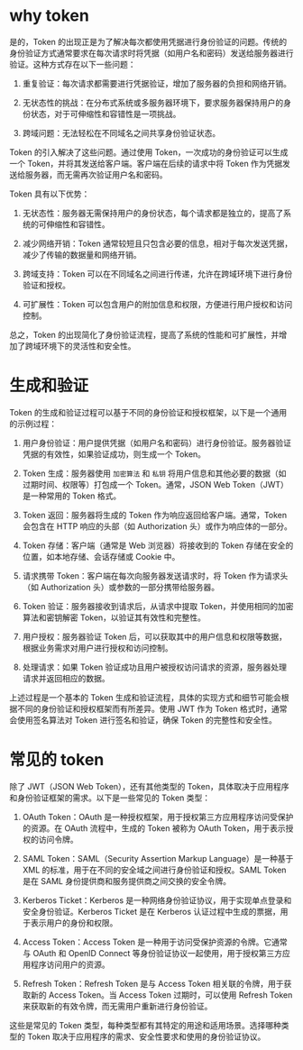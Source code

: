 # why token
是的，Token 的出现正是为了解决每次都使用凭据进行身份验证的问题。传统的身份验证方式通常要求在每次请求时将凭据（如用户名和密码）发送给服务器进行验证。这种方式存在以下一些问题：

1. 重复验证：每次请求都需要进行凭据验证，增加了服务器的负担和网络开销。

2. 无状态性的挑战：在分布式系统或多服务器环境下，要求服务器保持用户的身份状态，对于可伸缩性和容错性是一项挑战。

3. 跨域问题：无法轻松在不同域名之间共享身份验证状态。

Token 的引入解决了这些问题。通过使用 Token，一次成功的身份验证可以生成一个 Token，并将其发送给客户端。客户端在后续的请求中将 Token 作为凭据发送给服务器，而无需再次验证用户名和密码。

Token 具有以下优势：

1. 无状态性：服务器无需保持用户的身份状态，每个请求都是独立的，提高了系统的可伸缩性和容错性。

2. 减少网络开销：Token 通常较短且只包含必要的信息，相对于每次发送凭据，减少了传输的数据量和网络开销。

3. 跨域支持：Token 可以在不同域名之间进行传递，允许在跨域环境下进行身份验证和授权。

4. 可扩展性：Token 可以包含用户的附加信息和权限，方便进行用户授权和访问控制。

总之，Token 的出现简化了身份验证流程，提高了系统的性能和可扩展性，并增加了跨域环境下的灵活性和安全性。

# 生成和验证
Token 的生成和验证过程可以基于不同的身份验证和授权框架，以下是一个通用的示例过程：

1. 用户身份验证：用户提供凭据（如用户名和密码）进行身份验证。服务器验证凭据的有效性，如果验证成功，则生成一个 Token。

2. Token 生成：服务器使用 `加密算法` 和 `私钥` 将用户信息和其他必要的数据（如过期时间、权限等）打包成一个 Token。通常，JSON Web Token（JWT）是一种常用的 Token 格式。

3. Token 返回：服务器将生成的 Token 作为响应返回给客户端。通常，Token 会包含在 HTTP 响应的头部（如 Authorization 头）或作为响应体的一部分。

4. Token 存储：客户端（通常是 Web 浏览器）将接收到的 Token 存储在安全的位置，如本地存储、会话存储或 Cookie 中。

5. 请求携带 Token：客户端在每次向服务器发送请求时，将 Token 作为请求头（如 Authorization 头）或参数的一部分携带给服务器。

6. Token 验证：服务器接收到请求后，从请求中提取 Token，并使用相同的加密算法和密钥解密 Token，以验证其有效性和完整性。

7. 用户授权：服务器验证 Token 后，可以获取其中的用户信息和权限等数据，根据业务需求对用户进行授权和访问控制。

8. 处理请求：如果 Token 验证成功且用户被授权访问请求的资源，服务器处理请求并返回相应的数据。

上述过程是一个基本的 Token 生成和验证流程，具体的实现方式和细节可能会根据不同的身份验证和授权框架而有所差异。使用 JWT 作为 Token 格式时，通常会使用签名算法对 Token 进行签名和验证，确保 Token 的完整性和安全性。

# 常见的 token
除了 JWT（JSON Web Token），还有其他类型的 Token，具体取决于应用程序和身份验证框架的需求。以下是一些常见的 Token 类型：

1. OAuth Token：OAuth 是一种授权框架，用于授权第三方应用程序访问受保护的资源。在 OAuth 流程中，生成的 Token 被称为 OAuth Token，用于表示授权的访问令牌。

2. SAML Token：SAML（Security Assertion Markup Language）是一种基于 XML 的标准，用于在不同的安全域之间进行身份验证和授权。SAML Token 是在 SAML 身份提供商和服务提供商之间交换的安全令牌。

3. Kerberos Ticket：Kerberos 是一种网络身份验证协议，用于实现单点登录和安全身份验证。Kerberos Ticket 是在 Kerberos 认证过程中生成的票据，用于表示用户的身份和权限。

4. Access Token：Access Token 是一种用于访问受保护资源的令牌。它通常与 OAuth 和 OpenID Connect 等身份验证协议一起使用，用于授权第三方应用程序访问用户的资源。

5. Refresh Token：Refresh Token 是与 Access Token 相关联的令牌，用于获取新的 Access Token。当 Access Token 过期时，可以使用 Refresh Token 来获取新的有效令牌，而无需用户重新进行身份验证。

这些是常见的 Token 类型，每种类型都有其特定的用途和适用场景。选择哪种类型的 Token 取决于应用程序的需求、安全性要求和使用的身份验证协议。
